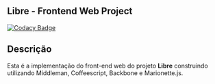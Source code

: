 ## Libre - Frontend Web Project

[![Codacy Badge](https://api.codacy.com/project/badge/Grade/71af2f74facb45d4b0ed4bf1b2c0f6d0)](https://www.codacy.com/app/Eokoe/libre-web?utm_source=github.com&amp;utm_medium=referral&amp;utm_content=eokoe/libre-web&amp;utm_campaign=Badge_Grade)

## Descrição

Esta é a implementação do front-end web do projeto **Libre** construindo utilizando Middleman, Coffeescript, Backbone e Marionette.js.


